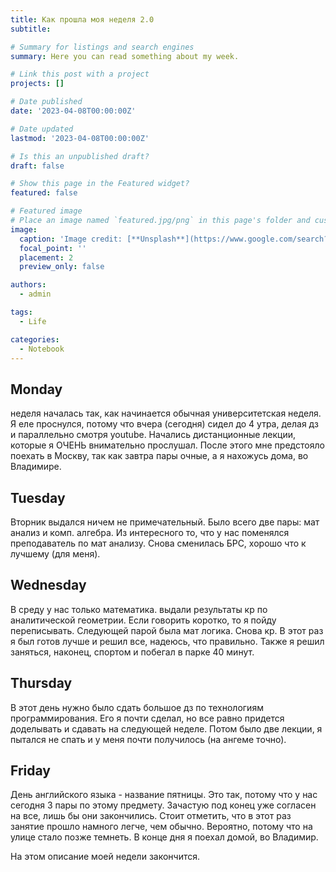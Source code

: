```yaml
---
title: Как прошла моя неделя 2.0
subtitle: 

# Summary for listings and search engines
summary: Here you can read something about my week.

# Link this post with a project
projects: []

# Date published
date: '2023-04-08T00:00:00Z'

# Date updated
lastmod: '2023-04-08T00:00:00Z'

# Is this an unpublished draft?
draft: false

# Show this page in the Featured widget?
featured: false

# Featured image
# Place an image named `featured.jpg/png` in this page's folder and customize its options here.
image:
  caption: 'Image credit: [**Unsplash**](https://www.google.com/search?q=%D0%BA%D0%B0%D0%BB%D0%B5%D0%BD%D0%B4%D0%B0%D1%80%D1%8C&source=lnms&tbm=isch&sa=X&ved=2ahUKEwjLzM_em-b9AhXOm4sKHTX4BRoQ_AUoAXoECAEQAw#imgrc=8aTMmsbIYuuYHM)'
  focal_point: ''
  placement: 2
  preview_only: false

authors:
  - admin

tags:
  - Life

categories:
  - Notebook
---
```


## Monday

неделя началась так, как начинается обычная университетская неделя. Я еле проснулся, потому что вчера (сегодня)  сидел до 4 утра, делая дз и параллельно смотря youtube. Начались дистанционные лекции, которые я ОЧЕНЬ внимательно прослушал. После этого мне предстояло поехать в Москву, так как завтра пары очные, а я нахожусь дома, во Владимире. 

## Tuesday

Вторник выдался ничем не примечательный. Было всего две пары: мат анализ и комп. алгебра. Из интересного то, что у нас поменялся преподаватель по мат анализу. Снова сменилась БРС, хорошо что к лучшему (для меня).  

## Wednesday

В среду у нас только математика. выдали результаты кр по аналитической геометрии. Если говорить коротко, то я пойду переписывать. Следующей парой была мат логика. Снова кр. В этот раз я был готов лучше и решил все, надеюсь, что правильно. Также я решил заняться, наконец, спортом и побегал в парке 40 минут.

## Thursday

В этот день нужно было сдать большое дз по технологиям программирования. Его я почти сделал, но все равно придется доделывать и сдавать на следующей неделе. Потом было две лекции, я пытался не спать и у меня почти получилось (на ангеме точно).

## Friday

День английского языка - название пятницы. Это так, потому что у нас сегодня 3 пары по этому предмету. Зачастую под конец уже согласен на все, лишь бы они закончились. Стоит отметить, что в этот раз занятие прошло намного легче, чем обычно. Вероятно, потому что на улице стало позже темнеть. В конце дня я поехал домой, во Владимир. 

На этом описание моей недели закончится.


